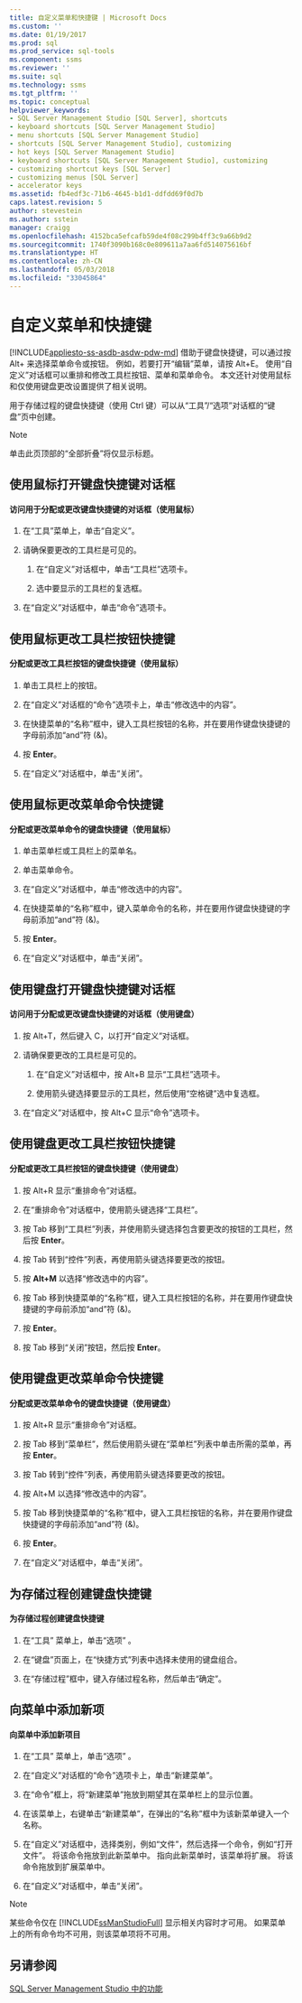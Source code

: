 ```yaml
---
title: 自定义菜单和快捷键 | Microsoft Docs
ms.custom: ''
ms.date: 01/19/2017
ms.prod: sql
ms.prod_service: sql-tools
ms.component: ssms
ms.reviewer: ''
ms.suite: sql
ms.technology: ssms
ms.tgt_pltfrm: ''
ms.topic: conceptual
helpviewer_keywords:
- SQL Server Management Studio [SQL Server], shortcuts
- keyboard shortcuts [SQL Server Management Studio]
- menu shortcuts [SQL Server Management Studio]
- shortcuts [SQL Server Management Studio], customizing
- hot keys [SQL Server Management Studio]
- keyboard shortcuts [SQL Server Management Studio], customizing
- customizing shortcut keys [SQL Server]
- customizing menus [SQL Server]
- accelerator keys
ms.assetid: fb4edf3c-71b6-4645-b1d1-ddfdd69f0d7b
caps.latest.revision: 5
author: stevestein
ms.author: sstein
manager: craigg
ms.openlocfilehash: 4152bca5efcafb59de4f08c299b4ff3c9a66b9d2
ms.sourcegitcommit: 1740f3090b168c0e809611a7aa6fd514075616bf
ms.translationtype: HT
ms.contentlocale: zh-CN
ms.lasthandoff: 05/03/2018
ms.locfileid: "33045864"
---
```

# <a name="customize-menus-and-shortcut-keys"></a>自定义菜单和快捷键
[!INCLUDE[appliesto-ss-asdb-asdw-pdw-md](../includes/appliesto-ss-asdb-asdw-pdw-md.md)]
借助于键盘快捷键，可以通过按 Alt+*<single letter>* 来选择菜单命令或按钮。 例如，若要打开“编辑”菜单，请按 Alt+E。 使用“自定义”对话框可以重排和修改工具栏按钮、菜单和菜单命令。 本文还针对使用鼠标和仅使用键盘更改设置提供了相关说明。  
  
用于存储过程的键盘快捷键（使用 Ctrl 键）可以从“工具”/“选项”对话框的“键盘”页中创建。  
  
> [!NOTE]  
> 单击此页顶部的“全部折叠”将仅显示标题。  
  
## <a name="opening-the-keyboard-accelerator-dialog-box-using-the-mouse"></a>使用鼠标打开键盘快捷键对话框  
  
#### <a name="to-access-the-dialog-box-for-assigning-or-changing-a-keyboard-accelerator-using-the-mouse"></a>访问用于分配或更改键盘快捷键的对话框（使用鼠标）  
  
1.  在“工具”菜单上，单击“自定义”。  
  
2.  请确保要更改的工具栏是可见的。  
  
    1.  在“自定义”对话框中，单击“工具栏”选项卡。  
  
    2.  选中要显示的工具栏的复选框。  
  
3.  在“自定义”对话框中，单击“命令”选项卡。  
  
## <a name="changing-a-toolbar-buttons-accelerator-key-using-the-mouse"></a>使用鼠标更改工具栏按钮快捷键  
  
#### <a name="to-assign-or-change-a-toolbar-buttons-keyboard-accelerator-using-the-mouse"></a>分配或更改工具栏按钮的键盘快捷键（使用鼠标）  
  
1.  单击工具栏上的按钮。  
  
2.  在“自定义”对话框的“命令”选项卡上，单击“修改选中的内容”。  
  
3.  在快捷菜单的“名称”框中，键入工具栏按钮的名称，并在要用作键盘快捷键的字母前添加“and”符 (&)。  
  
4.  按 **Enter**。  
  
5.  在“自定义”对话框中，单击“关闭”。  
  
## <a name="changing-a-menu-commands-accelerator-key-using-the-mouse"></a>使用鼠标更改菜单命令快捷键  
  
#### <a name="to-assign-or-change-a-menu-commands-keyboard-accelerator-using-the-mouse"></a>分配或更改菜单命令的键盘快捷键（使用鼠标）  
  
1.  单击菜单栏或工具栏上的菜单名。  
  
2.  单击菜单命令。  
  
3.  在“自定义”对话框中，单击“修改选中的内容”。  
  
4.  在快捷菜单的“名称”框中，键入菜单命令的名称，并在要用作键盘快捷键的字母前添加“and”符 (&)。  
  
5.  按 **Enter**。  
  
6.  在“自定义”对话框中，单击“关闭”。  
  
## <a name="opening-the-keyboard-accelerator-dialog-box-using-the-keyboard"></a>使用键盘打开键盘快捷键对话框  
  
#### <a name="to-access-the-dialog-box-for-assigning-or-changing-a-keyboard-accelerator-using-the-keyboard"></a>访问用于分配或更改键盘快捷键的对话框（使用键盘）  
  
1.  按 Alt+T，然后键入 C，以打开“自定义”对话框。  
  
2.  请确保要更改的工具栏是可见的。  
  
    1.  在“自定义”对话框中，按 Alt+B 显示“工具栏”选项卡。  
  
    2.  使用箭头键选择要显示的工具栏，然后使用“空格键”选中复选框。  
  
3.  在“自定义”对话框中，按 Alt+C 显示“命令”选项卡。  
  
## <a name="changing-a-toolbar-buttons-accelerator-key-using-the-keyboard"></a>使用键盘更改工具栏按钮快捷键  
  
#### <a name="to-assign-or-change-a-toolbar-buttons-keyboard-accelerator-using-the-keyboard"></a>分配或更改工具栏按钮的键盘快捷键（使用键盘）  
  
1.  按 Alt+R 显示“重排命令”对话框。  
  
2.  在“重排命令”对话框中，使用箭头键选择“工具栏”。  
  
3.  按 Tab 移到“工具栏”列表，并使用箭头键选择包含要更改的按钮的工具栏，然后按 **Enter**。  
  
4.  按 Tab 转到“控件”列表，再使用箭头键选择要更改的按钮。  
  
5.  按 **Alt+M** 以选择“修改选中的内容”。  
  
6.  按 Tab 移到快捷菜单的“名称”框，键入工具栏按钮的名称，并在要用作键盘快捷键的字母前添加“and”符 (&)。  
  
7.  按 **Enter**。  
  
8.  按 Tab 移到“关闭”按钮，然后按 **Enter**。  
  
## <a name="changing-a-menu-commands-accelerator-key-using-the-keyboard"></a>使用键盘更改菜单命令快捷键  
  
#### <a name="to-assign-or-change-a-menu-commands-keyboard-accelerator-using-the-keyboard"></a>分配或更改菜单命令的键盘快捷键（使用键盘）  
  
1.  按 Alt+R 显示“重排命令”对话框。  
  
2.  按 Tab 移到“菜单栏”，然后使用箭头键在“菜单栏”列表中单击所需的菜单，再按 **Enter**。  
  
3.  按 Tab 转到“控件”列表，再使用箭头键选择要更改的按钮。  
  
4.  按 Alt+M 以选择“修改选中的内容”。  
  
5.  按 Tab 移到快捷菜单的“名称”框中，键入工具栏按钮的名称，并在要用作键盘快捷键的字母前添加“and”符 (&)。  
  
6.  按 **Enter**。  
  
7.  在“自定义”对话框中，单击“关闭”。  
  
## <a name="creating-a-keyboard-accelerator-for-a-stored-procedure"></a>为存储过程创建键盘快捷键  
  
#### <a name="to-create-a-keyboard-accelerator-for-a-stored-procedure"></a>为存储过程创建键盘快捷键  
  
1.  在“工具”  菜单上，单击“选项” 。  
  
2.  在“键盘”页面上，在“快捷方式”列表中选择未使用的键盘组合。  
  
3.  在“存储过程”框中，键入存储过程名称，然后单击“确定”。  
  
## <a name="adding-a-new-item-to-the-menu"></a>向菜单中添加新项  
  
#### <a name="to-add-a-new-item-to-the-menu"></a>向菜单中添加新项目  
  
1.  在“工具”  菜单上，单击“选项” 。  
  
2.  在“自定义”对话框的“命令”选项卡上，单击“新建菜单”。  
  
3.  在“命令”框上，将“新建菜单”拖放到期望其在菜单栏上的显示位置。  
  
4.  在该菜单上，右键单击“新建菜单”，在弹出的“名称”框中为该新菜单键入一个名称。  
  
5.  在“自定义”对话框中，选择类别，例如“文件”，然后选择一个命令，例如“打开文件”。 将该命令拖放到此新菜单中。 指向此新菜单时，该菜单将扩展。 将该命令拖放到扩展菜单中。  
  
6.  在“自定义”对话框中，单击“关闭”。  
  
> [!NOTE]  
> 某些命令仅在 [!INCLUDE[ssManStudioFull](../includes/ssmanstudiofull_md.md)] 显示相关内容时才可用。 如果菜单上的所有命令均不可用，则该菜单项将不可用。  
  
## <a name="see-also"></a>另请参阅  
[SQL Server Management Studio 中的功能](../ssms/features-in-sql-server-management-studio.md)  
  
